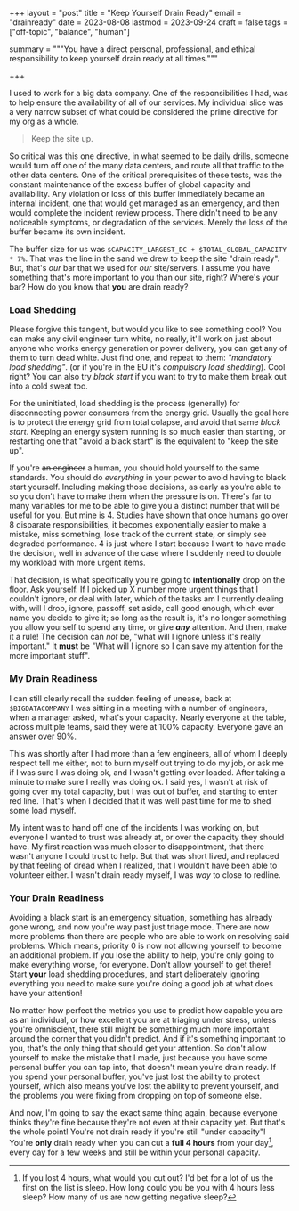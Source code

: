 +++
layout = "post"
title = "Keep Yourself Drain Ready"
email = "drainready"
date = 2023-08-08
lastmod = 2023-09-24
draft = false
tags = ["off-topic", "balance", "human"]


summary = """You have a direct personal, professional, and ethical
responsibility to keep yourself drain ready at all times.""" 

+++

I used to work for a big data company. One of the responsibilities I had, was to
help ensure the availability of all of our services. My individual slice was a
very narrow subset of what could be considered the prime directive for my org as
a whole.

> Keep the site up.

So critical was this one directive, in what seemed to be daily drills, someone
would turn off one of the many data centers, and route all that traffic to the
other data centers. One of the critical prerequisites of these tests, was the
constant maintenance of the excess buffer of global capacity and availability.
Any violation or loss of this buffer immediately became an internal incident,
one that would get managed as an emergency, and then would complete the incident
review process. There didn't need to be any noticeable symptoms, or degradation
of the services. Merely the loss of the buffer became its own incident.

The buffer size for us was `$CAPACITY_LARGEST_DC + $TOTAL_GLOBAL_CAPACITY * 7%`.
That was the line in the sand we drew to keep the site "drain ready". But,
that's *our* bar that we used for *our* site/servers. I assume you have
something that's more important to you than our site, right? Where's your bar?
How do you know that **you** are drain ready?

### Load Shedding

Please forgive this tangent, but would you like to see something cool? You can
make any civil engineer turn white, no really, it'll work on just about anyone
who works energy generation or power delivery, you can get any of them to turn
dead white. Just find one, and repeat to them: *"mandatory load shedding"*. (or
if you're in the EU it's *compulsory load shedding*). Cool right? You can also
try *black start* if you want to try to make them break out into a cold sweat
too.

For the uninitiated, load shedding is the process (generally) for disconnecting
power consumers from the energy grid. Usually the goal here is to protect the
energy grid from total colapse, and avoid that same *black start*. Keeping an
energy system running is so much easier than starting, or restarting one that
"avoid a black start" is the equivalent to "keep the site up".

If you're ~~an engineer~~ a human, you should hold yourself to the same
standards. You should do *everything* in your power to avoid having to black
start yourself. Including making those decisions, as early as you're able to so
you don't have to make them when the pressure is on. There's far to many
variables for me to be able to give you a distinct number that will be useful
for you. But mine is 4. Studies have shown that once humans go over 8 disparate
responsibilities, it becomes exponentially easier to make a mistake, miss
something, lose track of the current state, or simply see degraded performance.
4 is just where I start because I want to have made the decision, well in
advance of the case where I suddenly need to double my workload with more urgent
items.

That decision, is what specifically you're going to **intentionally** drop on
the floor. Ask yourself. If I picked up X number more urgent things that I
couldn't ignore, or deal with later, which of the tasks am I currently dealing
with, will I drop, ignore, passoff, set aside, call good enough, which ever name
you decide to give it; so long as the result is, it's no longer something you
allow yourself to spend any time, or give ***any*** attention. And then, make it
a rule! The decision can *not* be, "what will I ignore unless it's really
important." It **must** be "What will I ignore so I can save my attention for
the more important stuff".

### My Drain Readiness

I can still clearly recall the sudden feeling of unease, back at
`$BIGDATACOMPANY` I was sitting in a meeting with a number of engineers, when a
manager asked, what's your capacity. Nearly everyone at the table, across
multiple teams, said they were at 100% capacity. Everyone gave an answer over
90%.

This was shortly after I had more than a few engineers, all of whom I deeply
respect tell me either, not to burn myself out trying to do my job, or ask me if
I was sure I was doing ok, and I wasn't getting over loaded. After taking a
minute to make sure I really was doing ok. I said yes, I wasn't at risk of going
over my total capacity, but I was out of buffer, and starting to enter red line.
That's when I decided that it was well past time for me to shed some load
myself.

My intent was to hand off one of the incidents I was working on, but everyone I
wanted to trust was already at, or over the capacity they should have. My first
reaction was much closer to disappointment, that there wasn't anyone I could
trust to help. But that was short lived, and replaced by that feeling of dread
when I realized, that I wouldn't have been able to volunteer either. I wasn't
drain ready myself, I was *way* to close to redline. 

### Your Drain Readiness

Avoiding a black start is an emergency situation, something has already gone
wrong, and now you're way past just triage mode. There are now more problems
than there are people who are able to work on resolving said problems. Which
means, priority 0 is now not allowing yourself to become an additional problem.
If you lose the ability to help, you're only going to make everything worse, for
everyone. Don't allow yourself to get there! Start **your** load shedding
procedures, and start deliberately ignoring everything you need to make sure
you're doing a good job at what does have your attention!

No matter how perfect the metrics you use to predict how capable you are as an
individual, or how excellent you are at triaging under stress, unless you're
omniscient, there still might be something much more important around the corner
that you didn't predict. And if it's something important to you, that's the only
thing that should get your attention. So don't allow yourself to make the
mistake that I made, just because you have some personal buffer you can tap
into, that doesn't mean you're drain ready. If you spend your personal buffer,
you've just lost the ability to protect yourself, which also means you've lost
the ability to prevent yourself, and the problems you were fixing from dropping
on top of someone else.

And now, I'm going to say the exact same thing again, because everyone thinks
they're fine because they're not even at their capacity yet. But that's the
whole point! You're not drain ready if you're still "under capacity"! You're
**only** drain ready when you can cut a **full 4 hours** from your day[^sleep],
every day for a few weeks and still be within your personal capacity. 



[^sleep]: If you lost 4 hours, what would you cut out? I'd bet for a lot of us
    the first on the list is sleep. How long could you be you with 4 hours less
    sleep? How many of us are now getting negative sleep?

